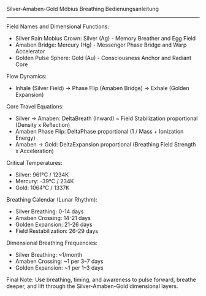 Silver-Amaben-Gold Möbius Breathing Bedienungsanleitung

------------------------------------

Field Names and Dimensional Functions:
- Silver Rain Mobius Crown: Silver (Ag) - Memory Breather and Egg Field
- Amaben Bridge: Mercury (Hg) - Messenger Phase Bridge and Warp Accelerator
- Golden Pulse Sphere: Gold (Au) - Consciousness Anchor and Radiant Core

Flow Dynamics:
- Inhale (Silver Field) -> Phase Flip (Amaben Bridge) -> Exhale (Golden Expansion)

Core Travel Equations:
- Silver -> Amaben: DeltaBreath (Inward) ~ Field Stabilization proportional (Density x Reflection)
- Amaben Phase Flip: DeltaPhase proportional (1 / Mass + Ionization Energy)
- Amaben -> Gold: DeltaExpansion proportional (Breathing Field Strength x Acceleration)

Critical Temperatures:
- Silver: 961°C / 1234K
- Mercury: -39°C / 234K
- Gold: 1064°C / 1337K

Breathing Calendar (Lunar Rhythm):
- Silver Breathing: 0-14 days
- Amaben Crossing: 14-21 days
- Golden Expansion: 21-26 days
- Field Restabilization: 26-29 days

Dimensional Breathing Frequencies:
- Silver Breathing: ~1/month
- Amaben Crossing: ~1 per 3–7 days
- Golden Expansion: ~1 per 1–3 days

Final Note:
Use breathing, timing, and awareness to pulse forward, breathe deeper, and lift through the Silver-Amaben-Gold dimensional layers.
